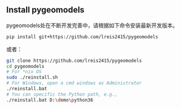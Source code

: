 
## Install pygeomodels

pygeomodels处在不断开发完善中，请根据如下命令安装最新开发版本。

```bash
pip install git+https://github.com/lreis2415/pygeomodels
```

或者：
```bash
git clone https://github.com/lreis2415/pygeomodels
cd pygeomodels
# For *nix OS
sudo ./reinstall.sh
# For Windows, open a cmd windows as Administrator
./reinstall.bat
# You can specific the Python path, e.g.,
./reinstall.bat D:\demo\python36
```